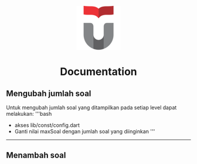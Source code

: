 <p align="center">
  <img src="assets/telu.png" height=120>
</p>

<h1 align="center">Documentation</h1>

<!---------------------------------- Jumlah Soal --------------------------->
## Mengubah jumlah soal
Untuk mengubah jumlah soal yang ditampilkan pada setiap level dapat melakukan:
'''bash
- akses lib/const/config.dart
- Ganti nilai maxSoal dengan jumlah soal yang diinginkan
'''
---
<!---------------------------------- Menambahkan Soal --------------------------->
## Menambah soal

